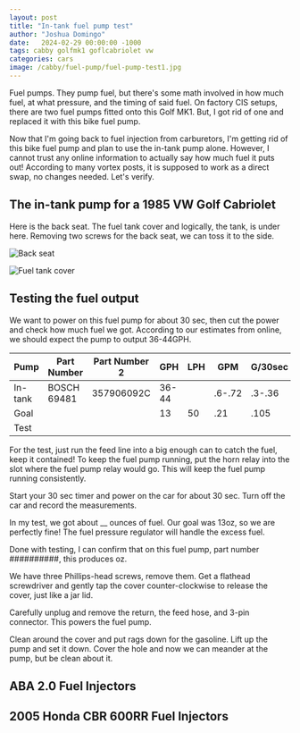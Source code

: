 ```yaml
---
layout: post
title: "In-tank fuel pump test"
author: "Joshua Domingo"
date:   2024-02-29 00:00:00 -1000
tags: cabby golfmk1 goflcabriolet vw 
categories: cars
image: /cabby/fuel-pump/fuel-pump-test1.jpg
---
```


Fuel pumps. They pump fuel, but there's some math involved in how much fuel, at what pressure, and the timing of said fuel. On factory CIS setups, there are two fuel pumps fitted onto this Golf MK1. But, I got rid of one and replaced it with this bike fuel pump.

Now that I'm going back to fuel injection from carburetors, I'm getting rid of this bike fuel pump and plan to use the in-tank pump alone. However, I cannot trust any online information to actually say how much fuel it puts out! According to many vortex posts, it is supposed to work as a direct swap, no changes needed. Let's verify.

## The in-tank pump for a 1985 VW Golf Cabriolet

Here is the back seat. The fuel tank cover and logically, the tank, is under here. Removing two screws for the back seat, we can toss it to the side.

![Back seat]()

![Fuel tank cover]()

## Testing the fuel output

We want to power on this fuel pump for about 30 sec, then cut the power and check how much fuel we got. According to our estimates from online, we should expect the pump to output 36-44GPH.

| Pump    | Part Number | Part Number 2 | GPH   | LPH  | GPM    | G/30sec | oz/30sec  |
| ------- | ----------- | ------------- | ----- | ---- | ------ | ------- | --------- |
| In-tank | BOSCH 69481 | 357906092C    | 36-44 |      | .6-.72 | .3-.36  | 38.4-46.1 |
| Goal    |             |               | 13    | 50   | .21    | .105    | 13.44     |
| Test    |             |               |       |      |        |         |           |

For the test, just run the feed line into a big enough can to catch the fuel, keep it contained! To keep the fuel pump running, put the horn relay into the slot where the fuel pump relay would go. This will keep the fuel pump running consistently. 

Start your 30 sec timer and power on the car for about 30 sec. Turn off the car and record the measurements. 

In my test, we got about __ ounces of fuel. Our goal was 13oz, so we are perfectly fine! The fuel pressure regulator will handle the excess fuel.

Done with testing, I can confirm that on this fuel pump, part number ##########, this produces oz.





We have three Phillips-head screws, remove them. Get a flathead screwdriver and gently tap the cover counter-clockwise to release the cover, just like a jar lid.

Carefully unplug and remove the return, the feed hose, and 3-pin connector. This powers the fuel pump.

Clean around the cover and put rags down for the gasoline. Lift up the pump and set it down. Cover the hole and now we can meander at the pump, but be clean about it.

## ABA 2.0 Fuel Injectors

## 2005 Honda CBR 600RR Fuel Injectors 